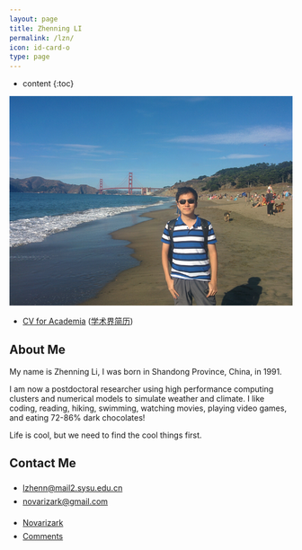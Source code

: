```yaml
---
layout: page
title: Zhenning LI
permalink: /lzn/
icon: id-card-o 
type: page
---
```


* content
{:toc}

![](https://raw.githubusercontent.com/Novarizark/Novarizark.github.io/master/uploads/leisure.jpg)

<ul>
<li><a href="https://github.com/Novarizark/Novarizark.github.io/raw/master/uploads/CV_ZhenningLi_full_with_pub_appendix.pdf">CV for Academia</a> (<a href="https://github.com/Novarizark/Novarizark.github.io/raw/master/uploads/CV_ZhenningLi_full_with_pub_appendix.pdf">学术界简历</a>)</li>
</ul>
<!--* [CV for Academia]()  ([学术界简历](https://github.com/Novarizark/Novarizark.github.io/raw/master/uploads/CV_ZhenningLi_full_with_pub_appendix.pdf))-->
<!--* [CV for Industrial Circle](https://github.com/Novarizark/Novarizark.github.io/raw/master/uploads/2018/cv/CV-Academic-English.pdf) ([工业界简历](https://github.com/Novarizark/Novarizark.github.io/raw/master/uploads/2018/cv/CV-Industrial-Chinese.pdf))-->

## About Me

My name is Zhenning Li, I was born in Shandong Province, China, in 1991. 

I am now a postdoctoral researcher using high performance computing clusters and numerical models to simulate weather and climate. I like coding, reading, hiking, swimming, watching movies, playing video games, and eating 72-86% dark chocolates!

Life is cool, but we need to find the cool things first.


## Contact Me

* [<i style="font-size: 20px" class="fa fa-envelope-o"></i>](lzhenn@mail2.sysu.edu.cn) [lzhenn@mail2.sysu.edu.cn](lzhenn@mail2.sysu.edu.cn)
* [<i style="font-size: 20px" class="fa fa-envelope"></i>](novarizark@gmail.com) [novarizark@gmail.com](novarizark@gmail.com)
<!--* [<i style="font-size: 20px" class="fa fa-weixin"></i>](https://raw.githubusercontent.com/Novarizark/Novarizark.github.io/master/uploads/WeChatID.jpg) [Novarizark](https://raw.githubusercontent.com/Novarizark/Novarizark.github.io/master/uploads/WeChatID.jpg)-->
* [<i style="font-size: 20px" class="fa fa-github"></i>](https://github.com/Novarizark) [Novarizark](https://github.com/Novarizark)
* [<i style="font-size: 20px" class="fa fa-comments"></i>](https://novarizark.github.io/comments/) [Comments](https://novarizark.github.io/comments/)
<script src="//mozilla.github.io/pdf.js/build/pdf.js"></script> 
<script src="../js/showPDF.js" charset="utf-8"></script>
